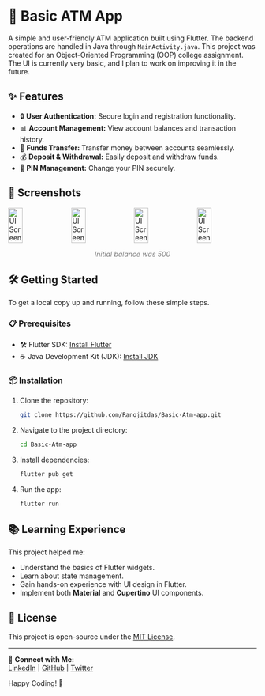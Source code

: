 # 🚀 Basic ATM App

A simple and user-friendly ATM application built using Flutter. The backend operations are handled in Java through `MainActivity.java`. This project was created for an Object-Oriented Programming (OOP) college assignment. The UI is currently very basic, and I plan to work on improving it in the future.

## ✨ Features

- 🔒 **User Authentication:** Secure login and registration functionality.
- 📊 **Account Management:** View account balances and transaction history.
- 💸 **Funds Transfer:** Transfer money between accounts seamlessly.
- 💰 **Deposit & Withdrawal:** Easily deposit and withdraw funds.
- 🔐 **PIN Management:** Change your PIN securely.

## 📸 Screenshots

<div style="display: flex; flex-wrap: wrap; justify-content: space-between;">
  <img src="atm_app_image_2.jpg" alt="UI Screen" style="width: 24%;">
  <img src="atm_app_image_4.jpg" alt="UI Screen" style="width: 24%;">
  <img src="atm_app_image_5.jpg" alt="UI Screen" style="width: 24%;">
  <img src="atm_app_image_6.jpg" alt="UI Screen" style="width: 24%;">
</div>

<p style="text-align: center; font-size: 14px; color: gray;"><i>Initial balance was 500</i></p>

## 🛠️ Getting Started

To get a local copy up and running, follow these simple steps.

### 📋 Prerequisites

- 🛠️ Flutter SDK: [Install Flutter](https://flutter.dev/docs/get-started/install)
- ☕ Java Development Kit (JDK): [Install JDK](https://www.oracle.com/java/technologies/javase-jdk11-downloads.html)

### 📦 Installation

1. Clone the repository:
   ```sh
   git clone https://github.com/Ranojitdas/Basic-Atm-app.git
   ```
2. Navigate to the project directory:
   ```sh
   cd Basic-Atm-app
   ```
3. Install dependencies:
   ```sh
   flutter pub get
   ```
4. Run the app:
   ```sh
   flutter run
   ```

## 📚 Learning Experience

This project helped me:

- Understand the basics of Flutter widgets.
- Learn about state management.
- Gain hands-on experience with UI design in Flutter.
- Implement both **Material** and **Cupertino** UI components.

## 📜 License

This project is open-source under the [MIT License](LICENSE).

---

🔗 **Connect with Me:**\
[LinkedIn](https://www.linkedin.com/in/your-profile) | [GitHub](https://github.com/Ranojitdas) | [Twitter](https://twitter.com/yourhandle)

Happy Coding! 🎉
